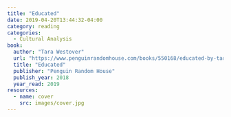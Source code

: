 ```yaml
---
title: "Educated"
date: 2019-04-20T13:44:32-04:00
category: reading
categories:
  - Cultural Analysis
book:
  author: "Tara Westover"
  url: "https://www.penguinrandomhouse.com/books/550168/educated-by-tara-westover/9780399590504/"
  title: "Educated"
  publisher: "Penguin Random House"
  publish_year: 2018
  year_read: 2019
resources:
  - name: cover
    src: images/cover.jpg
---
```


